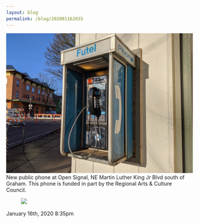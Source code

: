 ```yaml
---
layout: blog
permalink: /blog/202001162035
---
```


<img src="/blog/images/190301981914.jpg"/>
<div class="caption">New public phone at Open Signal, NE Martin Luther King Jr Blvd south of Graham. This phone is funded in part by the Regional Arts &amp; Culture Council.

<figure data-orig-width="371" data-orig-height="42" class="tmblr-full"><img src="https://64.media.tumblr.com/ce10aeded9fa936eae94e19e9030cd4d/7b5a0021dbb5682c-27/s540x810/5a38d4daed1ecfe6344637d9691ec8aa4a177d9e.png" data-orig-width="371" data-orig-height="42"/></figure> </div>

<div id="footer">
<span id="timestamp"> January 16th, 2020 8:35pm </span>
</div>
